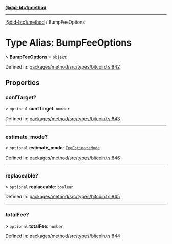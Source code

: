 [**@did-btc1/method**](../README.md)

***

[@did-btc1/method](../globals.md) / BumpFeeOptions

# Type Alias: BumpFeeOptions

&gt; **BumpFeeOptions** = `object`

Defined in: [packages/method/src/types/bitcoin.ts:842](https://github.com/dcdpr/did-btc1-js/blob/4ab6f9915d95beed9bc633644c9db1539395f512/packages/method/src/types/bitcoin.ts#L842)

## Properties

### confTarget?

&gt; `optional` **confTarget**: `number`

Defined in: [packages/method/src/types/bitcoin.ts:843](https://github.com/dcdpr/did-btc1-js/blob/4ab6f9915d95beed9bc633644c9db1539395f512/packages/method/src/types/bitcoin.ts#L843)

***

### estimate\_mode?

&gt; `optional` **estimate\_mode**: [`FeeEstimateMode`](FeeEstimateMode.md)

Defined in: [packages/method/src/types/bitcoin.ts:846](https://github.com/dcdpr/did-btc1-js/blob/4ab6f9915d95beed9bc633644c9db1539395f512/packages/method/src/types/bitcoin.ts#L846)

***

### replaceable?

&gt; `optional` **replaceable**: `boolean`

Defined in: [packages/method/src/types/bitcoin.ts:845](https://github.com/dcdpr/did-btc1-js/blob/4ab6f9915d95beed9bc633644c9db1539395f512/packages/method/src/types/bitcoin.ts#L845)

***

### totalFee?

&gt; `optional` **totalFee**: `number`

Defined in: [packages/method/src/types/bitcoin.ts:844](https://github.com/dcdpr/did-btc1-js/blob/4ab6f9915d95beed9bc633644c9db1539395f512/packages/method/src/types/bitcoin.ts#L844)
